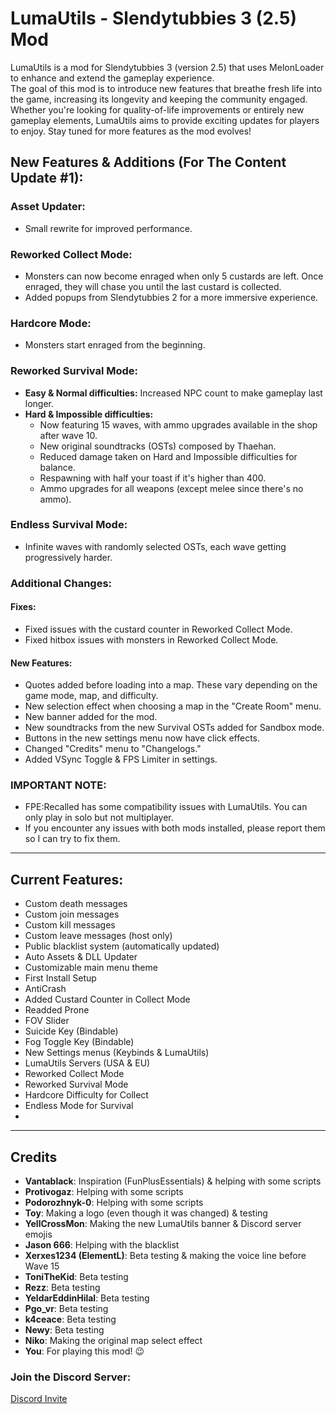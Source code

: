 # LumaUtils - Slendytubbies 3 (2.5) Mod

LumaUtils is a mod for Slendytubbies 3 (version 2.5) that uses MelonLoader to enhance and extend the gameplay experience.  
The goal of this mod is to introduce new features that breathe fresh life into the game, increasing its longevity and keeping the community engaged. Whether you're looking for quality-of-life improvements or entirely new gameplay elements, LumaUtils aims to provide exciting updates for players to enjoy. Stay tuned for more features as the mod evolves!

## New Features & Additions (For The Content Update #1):

### **Asset Updater:**
- Small rewrite for improved performance.

### **Reworked Collect Mode:**
- Monsters can now become enraged when only 5 custards are left. Once enraged, they will chase you until the last custard is collected.
- Added popups from Slendytubbies 2 for a more immersive experience.

### **Hardcore Mode:**
- Monsters start enraged from the beginning.

### **Reworked Survival Mode:**
- **Easy & Normal difficulties:** Increased NPC count to make gameplay last longer.
- **Hard & Impossible difficulties:**
  - Now featuring 15 waves, with ammo upgrades available in the shop after wave 10.
  - New original soundtracks (OSTs) composed by Thaehan.
  - Reduced damage taken on Hard and Impossible difficulties for balance.
  - Respawning with half your toast if it's higher than 400.
  - Ammo upgrades for all weapons (except melee since there's no ammo).

### **Endless Survival Mode:**
- Infinite waves with randomly selected OSTs, each wave getting progressively harder.

### **Additional Changes:**
#### Fixes:
- Fixed issues with the custard counter in Reworked Collect Mode.
- Fixed hitbox issues with monsters in Reworked Collect Mode.

#### New Features:
- Quotes added before loading into a map. These vary depending on the game mode, map, and difficulty.
- New selection effect when choosing a map in the "Create Room" menu.
- New banner added for the mod.
- New soundtracks from the new Survival OSTs added for Sandbox mode.
- Buttons in the new settings menu now have click effects.
- Changed "Credits" menu to "Changelogs."
- Added VSync Toggle & FPS Limiter in settings.

### **IMPORTANT NOTE:**
- FPE:Recalled has some compatibility issues with LumaUtils. You can only play in solo but not multiplayer.
- If you encounter any issues with both mods installed, please report them so I can try to fix them.

---

## **Current Features:**
- Custom death messages
- Custom join messages
- Custom kill messages
- Custom leave messages (host only)
- Public blacklist system (automatically updated)
- Auto Assets & DLL Updater
- Customizable main menu theme
- First Install Setup
- AntiCrash
- Added Custard Counter in Collect Mode
- Readded Prone
- FOV Slider
- Suicide Key (Bindable)
- Fog Toggle Key (Bindable)
- New Settings menus (Keybinds & LumaUtils)
- LumaUtils Servers (USA & EU)
- Reworked Collect Mode
- Reworked Survival Mode
- Hardcore Difficulty for Collect
- Endless Mode for Survival
-

---

## **Credits**
- **Vantablack**: Inspiration (FunPlusEssentials) & helping with some scripts
- **Protivogaz**: Helping with some scripts
- **Podorozhnyk-0**: Helping with some scripts
- **Toy**: Making a logo (even though it was changed) & testing
- **YellCrossMon**: Making the new LumaUtils banner & Discord server emojis
- **Jason 666**: Helping with the blacklist
- **Xerxes1234 (ElementL)**: Beta testing & making the voice line before Wave 15
- **ToniTheKid**: Beta testing
- **Rezz**: Beta testing
- **YeldarEddinHilal**: Beta testing
- **Pgo_vr**: Beta testing
- **k4ceace**: Beta testing
- **Newy**: Beta testing
- **Niko**: Making the original map select effect
- **You**: For playing this mod! :wink:

### **Join the Discord Server:**
[Discord Invite](https://discord.gg/xYWRVvzfRF)
